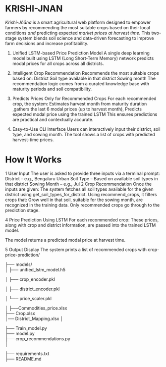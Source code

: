 # KRISHI-JNAN
*Krishi-Jñāna* is a smart agricultural web platform designed to empower farmers by recommending the most suitable crops based on their local conditions *and* predicting expected *market prices at harvest time*. This two-stage system blends soil science and data-driven forecasting to improve farm decisions and increase profitability.

1. Unified LSTM-based Price Prediction Model
  A single deep learning model built using LSTM (Long Short-Term Memory) network predicts modal prices for all crops across all districts.

2. Intelligent Crop Recommendation
  Recommends the most suitable crops based on:
  District
  Soil type available in that district
  Sowing month
The recommendation logic comes from a curated knowledge base with maturity periods and soil compatibility.

3. Predicts Prices Only for Recommended Crops
  For each recommended crop, the system:
  Estimates harvest month from maturity duration ,gathers the last 6 modal prices (up to harvest month), Predicts expected modal price using the trained LSTM
  This ensures predictions are practical and contextually accurate.

4. Easy-to-Use CLI Interface
  Users can interactively input their district, soil type, and sowing month.
  The tool shows a list of crops with predicted harvest-time prices.

# How It Works

1️ User Input
  The user is asked to provide three inputs via a terminal prompt:
  District – e.g., Bengaluru Urban
  Soil Type – Based on available soil types in that district
  Sowing Month – e.g., Jul
2️ Crop Recommendation
  Once the inputs are given:
  The system fetches all soil types available for the given district using get_soil_types_for_district.
   Using recommend_crops, it filters crops that:
   Grow well in that soil, suitable for the sowing month, are recognized in the training data.
   Only recommended crops go through to the prediction stage.

4️ Price Prediction Using LSTM
For each recommended crop:
These prices, along with crop and district information, are passed into the trained LSTM model.

The model returns a predicted modal price at harvest time.

5️ Output Display
The system prints a list of recommended crops with
crop-price-prediction/

├── models/                             
│   ├── unified_lstm_model.h5

│   ├── crop_encoder.pkl

│   ├── district_encoder.pkl

│   └── price_scaler.pkl

│
├──Commodities_price.xlsx   
├── Crop.xlsx                
│── District_Mapping.xlsx
│

├── Train_model.py              
├── model.py       
├── crop_recommendations.py     
│

├── requirements.txt                  
├── README.md                                                 

